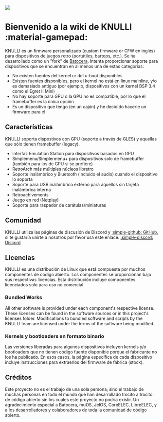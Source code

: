 <div class="preview-container">
  <img class="off-glb" src="/_inc/images/knulli-booting-up.png"/>
</div>

# Bienvenido a la wiki de KNULLI :material-gamepad:

KNULLI es un firmware personalizado (custom firmware or CFW en inglés) para dispositivos de juegos retro (portátiles, bartops, etc.). Se ha desarrollado como un "fork" de [Batocera](https://batocera.org). Intenta proporcionar soporte para dispositivos que se encuentran en al menos una de estas categorías:

* No existen fuentes del kernel or del u-boot disponibles
* Existen fuentes disponibles, pero el kernel no está en linux mainline, y/o es demasiado antiguo (por ejemplo, dispositivos con un kernel BSP 3.4 como el Egret II Mini)
* No hay soporte para GPU o la GPU no es compatible, por lo que el framebuffer es la única opción
* Es un dispositivo que tengo (en un cajón) y he decidido hacerle un firmware para él

## Características

KNULLI soporta dispostivos con GPU (soporte a través de GLES) y aquellas que sólo tienen framebuffer (legacy).

* Interfaz Emulation Station para dispositivos basados en GPU
* Simplemenu/Simplermenu+ para dispositivos solo de framebuffer (también para los de GPU si se prefiere)
* RetroArch más múltiples núcleos libretro
* Soporte inalámbrico y Bluetooth (incluido el audio) cuando el dispositivo lo soporta
* Soporte para USB inalámbrico externo para aquellos sin tarjeta inalámbrica interna
* Retroachivements
* Juego en red (Netplay)
* Soporte para raspador de carátulas/miniaturas

## Comunidad

KNULLI utiliza las páginas de discusión de Discord y [:simple-github: GitHub](https://github.com/knulli-cfw/distribution/discussions), si te gustaría unirte a nosotros por favor usa este enlace: [:simple-discord: Discord](https://discord.gg/HXPS3DAeeB)

## Licencias

KNULLI es una distribución de Linux que está compuesta por muchos componentes de código abierto. Los componentes se proporcionan bajo sus respectivas licencias. Esta distribución incluye componentes licenciados solo para uso no comercial.

### Bundled Works
All other software is provided under each component's respective license.  These licenses can be found in the software sources or in this project's licenses folder.  Modifications to bundled software and scripts by the KNULLI team are licensed under the terms of the software being modified.

### Kernels y bootloaders en formato binario

Las versiones liberadas para algunos dispositivos incluyen kernels y/o bootloaders que no tienen código fuente disponible porque el fabricante no los ha publicado. En esos casos, la página específica de cada dispositivo incluye instrucciones para extraerlos del firmware de fábrica (stock).

## Créditos

Este proyecto no es el trabajo de una sola persona, sino el trabajo de muchas personas en todo el mundo que han desarrollado trocito a trocito de código abierto sin los cuales este proyecto no podría existir. Un agradecimiento especial a Batocera, muOS, JelOS, CoreELEC, LibreELEC, y a los desarrolladores y colaboradores de toda la comunidad de código abierto.

